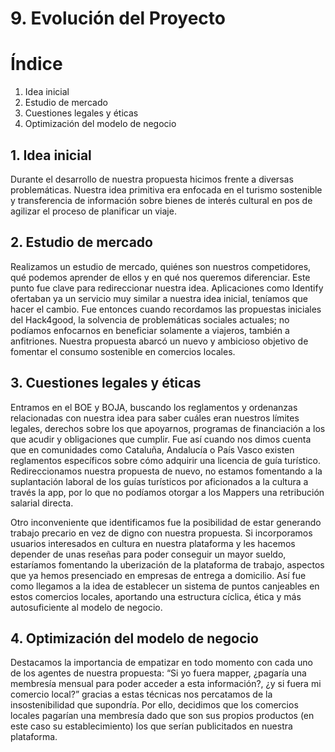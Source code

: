 # 9. Evolución del Proyecto

# Índice

1. Idea inicial
2. Estudio de mercado
3. Cuestiones legales y éticas
4. Optimización del modelo de negocio

## 1. Idea inicial

Durante el desarrollo de nuestra propuesta hicimos frente a diversas problemáticas. Nuestra idea primitiva era enfocada en el turismo sostenible y transferencia de información sobre bienes de interés cultural en pos de agilizar el proceso de planificar un viaje.

## 2. Estudio de mercado

Realizamos un estudio de mercado, quiénes son nuestros competidores, qué podemos aprender de ellos y en qué nos queremos diferenciar. Este punto fue clave para redireccionar nuestra idea. Aplicaciones como Identify ofertaban ya un servicio muy similar a nuestra idea inicial, teníamos que hacer el cambio. Fue entonces cuando recordamos las propuestas iniciales del Hack4good, la solvencia de problemáticas sociales actuales; no podíamos enfocarnos en beneficiar solamente a viajeros, también a anfitriones. Nuestra propuesta abarcó un nuevo y ambicioso objetivo de fomentar el consumo sostenible en comercios locales.

## 3. Cuestiones legales y éticas

Entramos en el BOE y BOJA, buscando los reglamentos y ordenanzas relacionadas con nuestra idea para saber cuáles eran nuestros límites legales, derechos sobre los que apoyarnos, programas de financiación a los que acudir y obligaciones que cumplir. Fue así cuando nos dimos cuenta que en comunidades como Cataluña, Andalucía o País Vasco existen reglamentos específicos sobre cómo adquirir una licencia de guía turístico. Redireccionamos nuestra propuesta de nuevo, no estamos fomentando a la suplantación laboral de los guías turísticos por aficionados a la cultura a través la app, por lo que no podíamos otorgar a los Mappers una retribución salarial directa.

Otro inconveniente que identificamos fue la posibilidad de estar generando trabajo precario en vez de digno con nuestra propuesta. Si incorporamos usuarios interesados en cultura en nuestra plataforma y les hacemos depender de unas reseñas para poder conseguir un mayor sueldo, estaríamos fomentando la uberización de la plataforma de trabajo, aspectos que ya hemos presenciado en empresas de entrega a domicilio. Así fue como llegamos a la idea de establecer un sistema de puntos canjeables en estos comercios locales, aportando una estructura cíclica, ética y más autosuficiente al modelo de negocio.

## 4. Optimización del modelo de negocio

Destacamos la importancia de empatizar en todo momento con cada uno de los agentes de nuestra propuesta: “Si yo fuera mapper, ¿pagaría una membresía mensual para poder acceder a esta información?, ¿y si fuera mi comercio local?” gracias a estas técnicas nos percatamos de la insostenibilidad que supondría. Por ello, decidimos que los comercios locales pagarían una membresía dado que son sus propios productos (en este caso su establecimiento) los que serían publicitados en nuestra plataforma.
